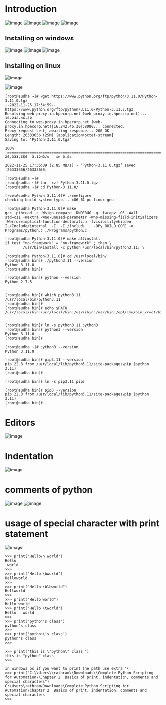 Introduction
================

![image](https://user-images.githubusercontent.com/53966749/203980533-c2730fca-9860-4098-ba03-9080c41c46f7.png)
![image](https://user-images.githubusercontent.com/53966749/203980881-570ccc6b-b0dd-429f-9685-4ad460b49a1e.png)
![image](https://user-images.githubusercontent.com/53966749/203980956-f9a1b437-179a-4806-be10-6024e58c358f.png)
![image](https://user-images.githubusercontent.com/53966749/203981068-59db224a-0fd3-49a1-acac-42c2903c11b7.png)


Installing on windows
---------------------
![image](https://user-images.githubusercontent.com/53966749/203981607-035d5276-4e9c-4de4-b2e4-1fca98e11503.png)
![image](https://user-images.githubusercontent.com/53966749/203981684-543951a4-509c-405d-b369-75750bd9ab82.png)
![image](https://user-images.githubusercontent.com/53966749/203981851-af178b42-61e7-4edd-8c58-9db36fadd49b.png)


Installing on linux
-------------------
![image](https://user-images.githubusercontent.com/53966749/203982857-bcae738b-d874-4dd3-8603-b736cc68331c.png)

![image](https://user-images.githubusercontent.com/53966749/203982081-01a04b13-9648-4c7d-9328-b10b318e4059.png)

```
[root@sudha ~]# wget https://www.python.org/ftp/python/3.11.0/Python-3.11.0.tgz
--2022-11-25 17:34:59--  https://www.python.org/ftp/python/3.11.0/Python-3.11.0.tgz
Resolving web-proxy.in.hpecorp.net (web-proxy.in.hpecorp.net)... 16.242.46.30
Connecting to web-proxy.in.hpecorp.net (web-proxy.in.hpecorp.net)|16.242.46.30|:8080... connected.
Proxy request sent, awaiting response... 200 OK
Length: 26333656 (25M) [application/octet-stream]
Saving to: ‘Python-3.11.0.tgz’

100%[==============================================================================================================================================================>] 26,333,656  3.12MB/s   in 8.8s

2022-11-25 17:35:09 (2.85 MB/s) - ‘Python-3.11.0.tgz’ saved [26333656/26333656]

[root@sudha ~]#
[root@sudha ~]# tar -xzf Python-3.11.0.tgz
[root@sudha ~]# cd Python-3.11.0/

[root@sudha Python-3.11.0]# ./configure
checking build system type... x86_64-pc-linux-gnu

[root@sudha Python-3.11.0]# make
gcc -pthread -c -Wsign-compare -DNDEBUG -g -fwrapv -O3 -Wall    -std=c11 -Wextra -Wno-unused-parameter -Wno-missing-field-initializers -Werror=implicit-function-declaration -fvisibility=hidden  -I./Include/internal  -I. -I./Include    -DPy_BUILD_CORE -o Programs/python.o ./Programs/python.c

[root@sudha Python-3.11.0]# make altinstall
if test "no-framework" = "no-framework" ; then \
        /usr/bin/install -c python /usr/local/bin/python3.11; \

[root@sudha Python-3.11.0]# cd /usr/local/bin/
[root@sudha bin]# ./python3.11 --version
Python 3.11.0
[root@sudha bin]#

[root@sudha bin]# python --version
Python 2.7.5


[root@sudha bin]# which python3.11
/usr/local/bin/python3.11
[root@sudha bin]#
[root@sudha bin]# echo $PATH
/usr/local/sbin:/usr/local/bin:/usr/sbin:/usr/bin:/opt/cmu/bin:/root/bin


[root@sudha bin]# ln -s python3.11 python3
[root@sudha bin]# python3 --version
Python 3.11.0
[root@sudha bin]#

[root@sudha ~]# python3 --version
Python 3.11.0

[root@sudha bin]# pip3.11 --version
pip 22.3 from /usr/local/lib/python3.11/site-packages/pip (python 3.11)
[root@sudha bin]#

[root@sudha bin]# ln -s pip3.11 pip3

[root@sudha bin]# pip3 --version
pip 22.3 from /usr/local/lib/python3.11/site-packages/pip (python 3.11)
[root@sudha bin]#

```

Editors
========

![image](https://user-images.githubusercontent.com/53966749/203985564-a4283360-f97b-4227-99fb-3a427016c580.png)

Indentation
===========
![image](https://user-images.githubusercontent.com/53966749/204066650-527d758f-aa21-4820-81c1-32dc3ca82445.png)


comments of python
==================
![image](https://user-images.githubusercontent.com/53966749/204066719-561e4472-d03d-4e1a-b774-5e90be409e85.png)
![image](https://user-images.githubusercontent.com/53966749/204066700-57e351d6-b12c-4a89-bfcb-2c79345aa19e.png)


usage of special character with print statement
===============================================
![image](https://user-images.githubusercontent.com/53966749/204067046-d97eb351-0ced-446f-884b-141e6aa5d99c.png)

```
>>> print("Hello\n world")
Hello
 world
>>>
>>> print("Hello \bworld")
Helloworld
>>>
>>> print("Hello \b\bworld")
Hellworld
>>>
>>> print("Hello world")
Hello world
>>> print("Hello \tworld")
Hello   world
>>>
>>> print("python's class")
python's class
>>>
>>> print('python\'s class')
python's class
>>>

>>> print("this is \"python\" class ")
this is "python" class
>>>

in windows os if you want to print the path use extra '\'
>>> print("C:\\Users\\rathram\\Downloads\\Complete Python Scripting for Automation\\Chapter 2  Basics of print, indentation, comments and special characters")
C:\Users\rathram\Downloads\Complete Python Scripting for Automation\Chapter 2  Basics of print, indentation, comments and special characters
>>>

```
